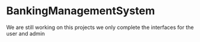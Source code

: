 # BankingManagementSystem

We are still working on this projects we only complete the interfaces for the user and admin 
